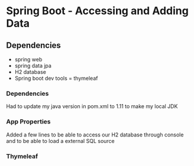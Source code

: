 # Spring Boot - Accessing and Adding Data

## Dependencies
- spring web
- spring data jpa
- H2 database
- Spring boot dev tools
= thymeleaf

### Dependencies
Had to update my java version in pom.xml to 1.11 to make my local JDK 

### App Properties
Added a few lines to be able to access our H2 database through console and to be able to load a external SQL source



### Thymeleaf